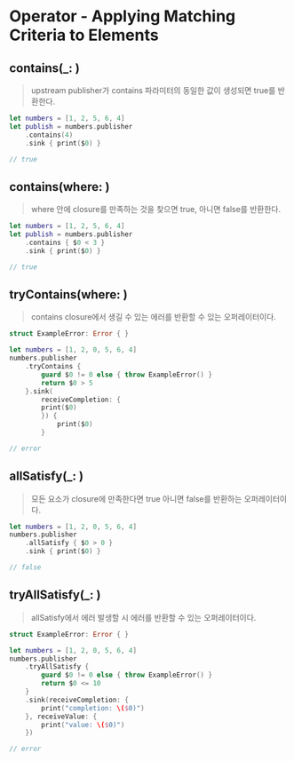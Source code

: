 # Operator - Applying Matching Criteria to Elements

## contains(_: )

> upstream publisher가 contains 파라미터의 동일한 값이 생성되면 true를 반환한다.
> 

```swift
let numbers = [1, 2, 5, 6, 4]
let publish = numbers.publisher
    .contains(4)
    .sink { print($0) }

// true
```

## contains(where: )

> where 안에 closure를 만족하는 것을 찾으면 true, 아니면 false를 반환한다.
> 

```swift
let numbers = [1, 2, 5, 6, 4]
let publish = numbers.publisher
    .contains { $0 < 3 }
    .sink { print($0) }

// true
```

## tryContains(where: )

> contains closure에서 생길 수 있는 에러를 반환할 수 있는 오퍼레이터이다.
> 

```swift
struct ExampleError: Error { }

let numbers = [1, 2, 0, 5, 6, 4]
numbers.publisher
    .tryContains {
        guard $0 != 0 else { throw ExampleError() }
        return $0 > 5
    }.sink(
        receiveCompletion: {
        print($0)
        }) {
            print($0)
        }

// error 
```

## allSatisfy(_: )

> 모든 요소가 closure에 만족한다면 true 아니면 false를 반환하는 오퍼레이터이다.
> 

```swift
let numbers = [1, 2, 0, 5, 6, 4]
numbers.publisher
    .allSatisfy { $0 > 0 }
    .sink { print($0) }

// false
```

## tryAllSatisfy(_: )

> allSatisfy에서 에러 발생할 시 에러를 반환할 수 있는 오퍼레이터이다.
> 

```swift
struct ExampleError: Error { }

let numbers = [1, 2, 0, 5, 6, 4]
numbers.publisher
    .tryAllSatisfy {
        guard $0 != 0 else { throw ExampleError() }
        return $0 <= 10
    }
    .sink(receiveCompletion: {
        print("completion: \($0)")
    }, receiveValue: {
        print("value: \($0)")
    })

// error 
```